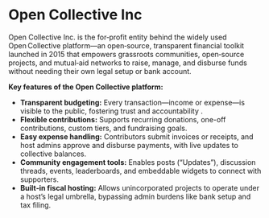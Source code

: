 # Open Collective Inc

Open Collective Inc. is the for‑profit entity behind the widely used Open Collective platform—an open‑source, transparent financial toolkit launched in 2015 that empowers grassroots communities, open‑source projects, and mutual‑aid networks to raise, manage, and disburse funds without needing their own legal setup or bank account.

**Key features of the Open Collective platform:**

* **Transparent budgeting:** Every transaction—income or expense—is visible to the public, fostering trust and accountability .
* **Flexible contributions:** Supports recurring donations, one-off contributions, custom tiers, and fundraising goals.
* **Easy expense handling:** Contributors submit invoices or receipts, and host admins approve and disburse payments, with live updates to collective balances.
* **Community engagement tools:** Enables posts (“Updates”), discussion threads, events, leaderboards, and embeddable widgets to connect with supporters.
* **Built‑in fiscal hosting:** Allows unincorporated projects to operate under a host’s legal umbrella, bypassing admin burdens like bank setup and tax filing.
